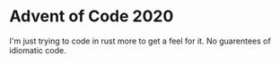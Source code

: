# Advent of Code 2020

I'm just trying to code in rust more to get a feel for it.
No guarentees of idiomatic code.
